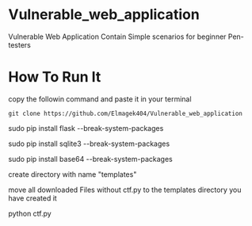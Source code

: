 # Vulnerable_web_application
Vulnerable Web Application Contain Simple scenarios for beginner Pen-testers     

# How To Run It
copy the followin command and paste it in your terminal 

``git clone https://github.com/Elmagek404/Vulnerable_web_application``


sudo pip install flask --break-system-packages


sudo pip install sqlite3 --break-system-packages


sudo pip install base64 --break-system-packages


create directory with name "templates" 



move all downloaded Files without ctf.py to the templates directory you have created it


python ctf.py
